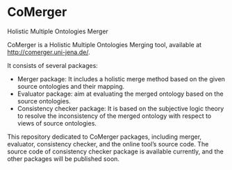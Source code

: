 # CoMerger
Holistic Multiple Ontologies Merger

CoMerger is a Holistic Multiple Ontologies Merging tool, available at http://comerger.uni-jena.de/.

It consists of several packages:
* Merger package: It includes a holistic merge method based on the given source ontologies and their mapping. 
* Evaluator package: aim at evaluating the merged ontology based on the source ontologies.
* Consistency checker package: It is based on the subjective logic theory to resolve the inconsistency of the merged ontology with respect to views of source ontologies. 

This repository dedicated to CoMerger packages, including merger, evaluator, consistency checker, and the online tool’s source code.
The source code of consistency checker package is available currently, and the other packages will be published soon.
